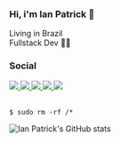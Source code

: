 ### Hi, i'm Ian Patrick :vulcan_salute:

Living in Brazil <br>
Fullstack Dev :man_technologist:

### Social

<a href="https://www.instagram.com/ian.patricck/">
  <img src="https://img.shields.io/badge/Instagram-E4405F?style=for-the-badge&logo=instagram&logoColor=white">
</a>

<a href="https://www.linkedin.com/in/ian-patrick-baba5519b/">
  <img src="https://img.shields.io/badge/LinkedIn-0077B5?style=for-the-badge&logo=linkedin&logoColor=white">
</a>

<a href="https://bitbucket.org/ianpatricck/">
  <img src="https://img.shields.io/badge/Bitbucket-330F63?style=for-the-badge&logo=bitbucket&logoColor=white">
</a>

<a href="https://www.behance.net/ianpatricck">
  <img src="https://img.shields.io/badge/-Behance-blue?style=for-the-badge&logo=behance&logoColor=white">
</a>

<a href="https://discord.gg/6uyzNVyDDG">
  <img src="https://img.shields.io/badge/Discord-7289DA?style=for-the-badge&logo=discord&logoColor=white">
</a>

</br>
</br>

```$ sudo rm -rf /*```

![Ian Patrick's GitHub stats](https://github-readme-stats.vercel.app/api?username=ianpatricck&hide=prs&show_icons=true&theme=radical)
